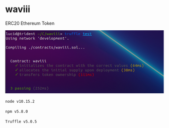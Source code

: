 # waviii
ERC20 Ethereum Token

![waviii_test](waviii_test.png)

    node v10.15.2

    npm v5.8.0

    Truffle v5.0.5